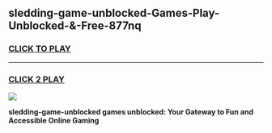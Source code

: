 
## sledding-game-unblocked-Games-Play-Unblocked-&-Free-877nq
<h3>
<a href="https://premium76.site?title=sledding-game-unblocked&ref=24A">CLICK TO PLAY</a></h3>
<hr>

<h3>
<a href="https://premium76.site?title=sledding-game-unblocked&ref=24A">CLICK 2 PLAY</a>
  
</h3>

<a href="https://premium76.site?title=sledding-game-unblocked&ref=24A"><img src="https://clearcache.store/games.png"></a>


**sledding-game-unblocked games unblocked: Your Gateway to Fun and Accessible Online Gaming**

